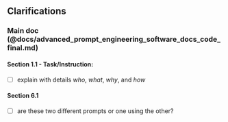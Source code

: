 ## Clarifications

### Main doc (@docs/advanced_prompt_engineering_software_docs_code_final.md)

#### Section 1.1 - **Task/Instruction:** 
- [ ] explain with details *who*, *what*, *why*, and *how* 

#### Section 6.1
- [ ] are these two different prompts or one using the other?